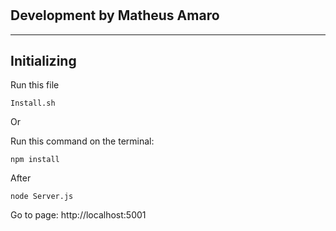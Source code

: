 # 
## Development by Matheus Amaro
---

## Initializing

Run this file

```
Install.sh
```

Or

Run this command on the terminal:

```
npm install
```

After

```
node Server.js
```

Go to page: http://localhost:5001

